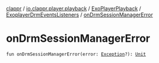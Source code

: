[clappr](../../../index.md) / [io.clappr.player.playback](../../index.md) / [ExoPlayerPlayback](../index.md) / [ExoplayerDrmEventsListeners](index.md) / [onDrmSessionManagerError](./on-drm-session-manager-error.md)

# onDrmSessionManagerError

`fun onDrmSessionManagerError(error: `[`Exception`](https://developer.android.com/reference/java/lang/Exception.html)`?): `[`Unit`](https://kotlinlang.org/api/latest/jvm/stdlib/kotlin/-unit/index.html)